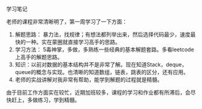 学习笔记

老师的课程非常清晰明了，第一周学习了一下方面：
1. 解题思路： 暴力法，找规律；有想法都列举出来，然后选择代码最少，速度最快的一种。实在蒙圈就直接学习高手的思路。
2. 学习方法： 5毒神掌，多做，多熟练一些经典的基本解题套路。多看leetcode上高手的解题思路。
3. 知识：以前对数据的基本结构并不是非常了解。现在知道Stack，deque，queue的概念与实现。也清晰的知道数组，链表，跳表的区分，还有应用。
4. 老师的实战讲解对我非常有帮助，能学到解题的过程就是精髓。

由于目前工作方面实在较忙，近期加班较多，课程的学习和作业都有所滞后，会尽快赶上，多做练习，学到精髓。 